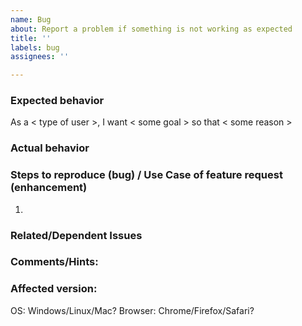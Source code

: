 ```yaml
---
name: Bug
about: Report a problem if something is not working as expected
title: ''
labels: bug
assignees: ''

---
```


### Expected behavior

As a < type of user >, I want < some goal > so that < some reason >

### Actual behavior


### Steps to reproduce (bug) / Use Case of feature request (enhancement)

1. 

### Related/Dependent Issues


### Comments/Hints:


### Affected version:
OS: Windows/Linux/Mac?
Browser: Chrome/Firefox/Safari?
